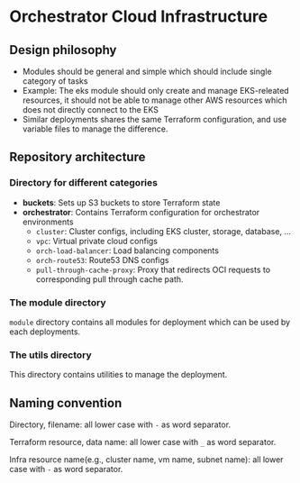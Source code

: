 # Orchestrator Cloud Infrastructure

## Design philosophy

- Modules should be general and simple which should include single category of
  tasks
- Example: The eks module should only create and manage EKS-releated resources,
  it should not be able to manage other AWS resources which does not directly
  connect to the EKS
- Similar deployments shares the same Terraform configuration, and use variable
  files to manage the difference.

## Repository architecture

### Directory for different categories

- **buckets**: Sets up S3 buckets to store Terraform state
- **orchestrator**: Contains Terraform configuration for orchestrator
  environments
  - `cluster`: Cluster configs, including EKS cluster, storage, database, ...
  - `vpc`: Virtual private cloud configs
  - `orch-load-balancer`: Load balancing components
  - `orch-route53`: Route53 DNS configs
  - `pull-through-cache-proxy`: Proxy that redirects OCI requests to
      corresponding pull through cache path.

### The module directory

`module` directory contains all modules for deployment which can be used by each
deployments.

### The utils directory

This directory contains utilities to manage the deployment.

## Naming convention

Directory, filename: all lower case with `-` as word separator.

Terraform resource, data name: all lower case with `_` as word separator.

Infra resource name(e.g., cluster name, vm name, subnet name): all lower case
with `-` as word separator.
